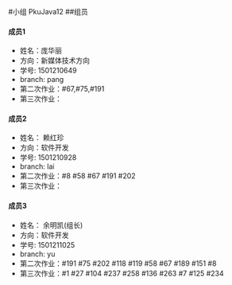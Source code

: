#小组 PkuJava12
##组员
#### 成员1
- 姓名：庞华丽 
- 方向：新媒体技术方向
- 学号: 1501210649
- branch: pang
- 第二次作业：#67,#75,#191
- 第三次作业：

#### 成员2
- 姓名： 赖红珍
- 方向：软件开发
- 学号: 1501210928
- branch: lai
- 第二次作业：#8 #58 #67 #191 #202
- 第三次作业：

#### 成员3
- 姓名： 余明凯(组长)
- 方向：软件开发
- 学号: 1501211025
- branch: yu
- 第二次作业：#191 #75 #202 #118 #119 #58 #67 #189 #151 #8 
- 第三次作业：#1 #27 #104 #237 #258 #136 #263 #7 #125 #234
